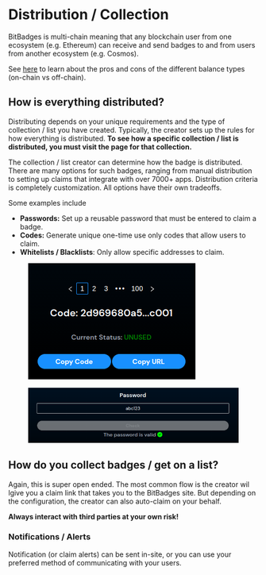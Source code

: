 # Distribution / Collection

BitBadges is multi-chain meaning that any blockchain user from one ecosystem (e.g. Ethereum) can receive and send badges to and from users from another ecosystem (e.g. Cosmos).

See [here](balances-types.md) to learn about the pros and cons of the different balance types (on-chain vs off-chain).

## How is everything distributed?

Distributing depends on your unique requirements and the type of collection / list you have created. Typically, the creator sets up the rules for how everything is distributed. **To see how a specific collection / list is distributed, you must visit the page for that collection.**

The collection / list creator can determine how the badge is distributed. There are many options for such badges, ranging from manual distribution to setting up claims that integrate with over 7000+ apps. Distribution criteria is completely customization. All options have their own tradeoffs.

Some examples include

* **Passwords:** Set up a reusable password that must be entered to claim a badge.
* **Codes:** Generate unique one-time use only codes that allow users to claim.
* **Whitelists / Blacklists**: Only allow specific addresses to claim.

<figure><img src="../../.gitbook/assets/image (6).png" alt=""><figcaption></figcaption></figure>

<figure><img src="../../.gitbook/assets/image (7).png" alt=""><figcaption></figcaption></figure>

## How do you collect badges / get on a list?

Again, this is super open ended. The most common flow is the creator wil lgive you a claim link that takes you to the BitBadges site. But depending on the configuration, the creator can also auto-claim on your behalf.

**Always interact with third parties at your own risk!**

### **Notifications / Alerts**

Notification (or claim alerts) can be sent in-site, or you can use your preferred method of communicating with your users.
